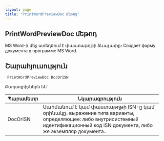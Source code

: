 ```yaml
---
layout: page
title: "PrintWordPreviewDoc մեթոդ"
---
```


## PrintWordPreviewDoc մեթոդ


MS Word-ի մեջ ստեղծում է փաստաթղթի ձևաչափը։
Создает форму документа в программе MS Word.


## Շարահյուսություն

```vb
 PrintWordPreviewDoc DocOrISN
```
Բաղադրիչներն են՝

| Պարամետր | Նկարագրություն |
|--|--|
| DocOrISN | Սահմանում է կամ փաստաթղթի ISN-ը կամ օրինակը։ выражение типа варианты, определяющее: либо внутрисистемный идентификационный код ISN документа, либо же экземпляр&nbsp;документа.. |



